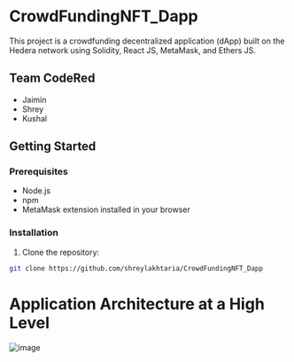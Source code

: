 # CrowdFundingNFT_Dapp

This project is a crowdfunding decentralized application (dApp) built on the Hedera network using Solidity, React JS, MetaMask, and Ethers JS.

## Team CodeRed
- Jaimin
- Shrey
- Kushal

## Getting Started

### Prerequisites

- Node.js
- npm
- MetaMask extension installed in your browser

### Installation

1. Clone the repository:
```sh
git clone https://github.com/shreylakhtaria/CrowdFundingNFT_Dapp
```

# Application Architecture at a High Level
![image](https://user-images.githubusercontent.com/72571340/236001445-55ef5ee1-6370-463c-bb18-e78f6ff66d3a.png)
